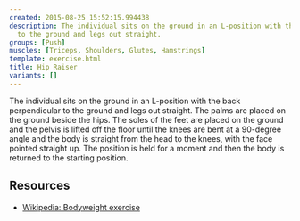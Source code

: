 ```yaml
---
created: 2015-08-25 15:52:15.994438
description: The individual sits on the ground in an L-position with the back perpendicular
  to the ground and legs out straight.
groups: [Push]
muscles: [Triceps, Shoulders, Glutes, Hamstrings]
template: exercise.html
title: Hip Raiser
variants: []
---
```

The individual sits on the ground in an L-position with the back perpendicular to the ground and legs out straight. The palms are placed on the ground beside the hips. The soles of the feet are placed on the ground and the pelvis is lifted off the floor until the knees are bent at a 90-degree angle and the body is straight from the head to the knees, with the face pointed straight up. The position is held for a moment and then the body is returned to the starting position.

## Resources

* [Wikipedia: Bodyweight exercise](https://en.wikipedia.org/wiki/Bodyweight_exercise)